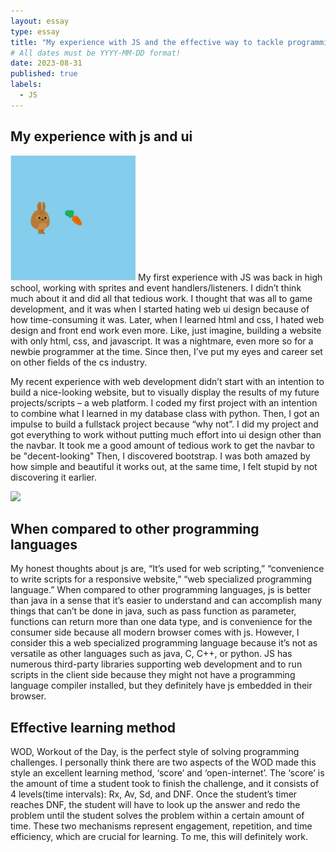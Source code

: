 ```yaml
---
layout: essay
type: essay
title: "My experience with JS and the effective way to tackle programming challenges"
# All dates must be YYYY-MM-DD format!
date: 2023-08-31
published: true
labels:
  - JS
---
```


## My experience with js and ui
<img width="200px" class="rounded float-start pe-4" src="../img/js_wod/sprite.gif">
  My first experience with JS was back in high school, working with sprites and event handlers/listeners. I didn’t think much about it and did all that tedious work. I thought that was all to game development, and it was when I started hating web ui design because of how time-consuming it was. Later, when I learned html and css, I hated web design and front end work even more. Like, just imagine, building a website with only html, css, and javascript. It was a nightmare, even more so for a newbie programmer at the time. Since then, I’ve put my eyes and career set on other fields of the cs industry.  

My recent experience with web development didn’t start with an intention to build a nice-looking website, but to visually display the results of my future projects/scripts – a web platform. I coded my first project with an intention to combine what I learned in my database class with python. Then, I got an impulse to build a fullstack project because “why not”. I did my project and got everything to work without putting much effort into ui design other than the navbar. It took me a good amount of tedious work to get the navbar to be "decent-looking" Then, I discovered bootstrap. I was both amazed by how simple and beautiful it works out, at the same time, I felt stupid by not discovering it earlier. 
  
<img width="200px" class="rounded float-start pe-4" src="../img/js_wod/programming_languages.avif">

## When compared to other programming languages

My honest thoughts about js are, “It’s used for web scripting,” “convenience to write scripts for a responsive website,” “web specialized programming language.” When compared to other programming languages, 
  js is better than java in a sense that it’s easier to understand and can accomplish many things that can’t be done in java, such as pass function as parameter, functions can return more than one data type, and is convenience for the consumer side because all modern browser comes with js.
  However, I consider this a web specialized programming language because it’s not as versatile as other languages such as java, C, C++, or python. JS has numerous third-party libraries supporting web development and to run scripts in the client side because they might not have a programming language compiler installed, but they definitely have js embedded in their browser.

## Effective learning method

WOD, Workout of the Day, is the perfect style of solving programming challenges. I personally think there are two aspects of the WOD made this style an excellent learning method, ‘score’ and ‘open-internet’. The ‘score’ is the amount of time a student took to finish the challenge, and it consists of 4 levels(time intervals): Rx, Av, Sd, and DNF.
  Once the student’s timer reaches DNF, the student will have to look up the answer and redo the problem until the student solves the problem within a certain amount of time. These two mechanisms represent engagement, repetition, and time efficiency, which are crucial for learning. To me, this will definitely work.
